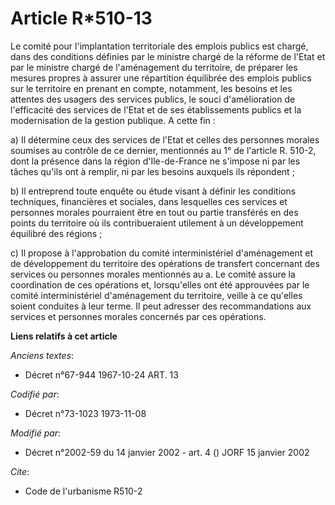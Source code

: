 # Article R*510-13

Le comité pour l'implantation territoriale des emplois publics est chargé, dans des conditions définies par le ministre
chargé de la réforme de l'Etat et par le ministre chargé de l'aménagement du territoire, de préparer les mesures propres à
assurer une répartition équilibrée des emplois publics sur le territoire en prenant en compte, notamment, les besoins et les
attentes des usagers des services publics, le souci d'amélioration de l'efficacité des services de l'Etat et de ses
établissements publics et la modernisation de la gestion publique. A cette fin :

a) Il détermine ceux des services de l'Etat et celles des personnes morales soumises au contrôle de ce dernier, mentionnés au
1° de l'article R. 510-2, dont la présence dans la région d'Ile-de-France ne s'impose ni par les tâches qu'ils ont à remplir,
ni par les besoins auxquels ils répondent ;

b) Il entreprend toute enquête ou étude visant à définir les conditions techniques, financières et sociales, dans lesquelles
ces services et personnes morales pourraient être en tout ou partie transférés en des points du territoire où ils
contribueraient utilement à un développement équilibré des régions ;

c) Il propose à l'approbation du comité interministériel d'aménagement et de développement du territoire des opérations de
transfert concernant des services ou personnes morales mentionnés au a. Le comité assure la coordination de ces opérations
et, lorsqu'elles ont été approuvées par le comité interministériel d'aménagement du territoire, veille à ce qu'elles soient
conduites à leur terme. Il peut adresser des recommandations aux services et personnes morales concernés par ces opérations.

**Liens relatifs à cet article**

_Anciens textes_:

  - Décret n°67-944 1967-10-24 ART. 13

_Codifié par_:

  - Décret n°73-1023 1973-11-08

_Modifié par_:

  - Décret n°2002-59 du 14 janvier 2002 - art. 4 () JORF 15 janvier 2002

_Cite_:

  - Code de l'urbanisme R510-2
